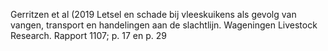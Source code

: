 Gerritzen et al (2019 Letsel en schade bij vleeskuikens als gevolg van vangen, transport en handelingen aan de slachtlijn. Wageningen Livestock Research. Rapport 1107; p. 17 en p. 29
